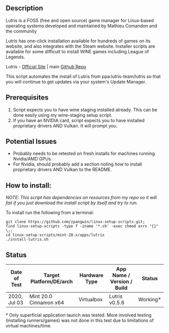 

## Description

Lutris is a FOSS (free and open source) game manager for Linux-based operating systems developed and maintained by Mathieu Comandon and the community

Lutris has one-click installation available for hundreds of games on its website, and also integrates with the Steam website. Installer scripts are available for some difficult to install WINE games including League of Legends.

Lutris - [Official Site](https://lutris.net/) | main [Github Repo](https://github.com/lutris/lutris)

This script automates the install of Lutris from ppa:lutris-team/lutris so that you will continue to get updates via your system's Update Manager.

## Prerequisites

1. Script expects you to have wine staging installed already. This can be done easily using my wine-staging setup script.
2. If you have an NVIDIA card, script expects you to have installed proprietary drivers AND Vulkan. It will prompt you.

## Potential Issues

* Probably needs to be retested on fresh installs for machines running Nvidia/AMD GPUs.
* For Nvidia, should probably add a section noting *how* to install proprietary drivers AND Vulkan to the README.

## How to install:

*NOTE: This script has dependencies on resources from my repo so it will fail if you just download the install script by itself and try to run.*

To install run the following from a terminal:

```
git clone https://github.com/zpangwin/linux-setup-scripts.git;
find linux-setup-scripts -type f -iname '*.sh' -exec chmod a+rx "{}" \;;
cd linux-setup-scripts/mint-20.x/apps/lutris
./install-lutris.sh
```

## Status

| Date of Test  | Target Platform/DE/arch | Hardware Type  | App Name / Version / Build                | Status  |
| ------------- | ------------------------| -------------- | ----------------------------------------- | ------- |
| 2020, Jul 03  | Mint 20.0 Cinnamon x64  | Virtualbox     | Lutris v0.5.6 | Working\* |

\* Only superficial application launch was tested. More involved testing (installing runners/games) was not done in this test due to limitations of virtual machines/time.




